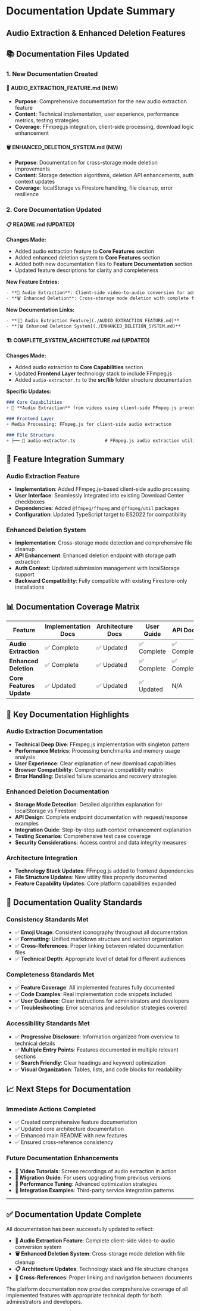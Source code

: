 # Documentation Update Summary
## Audio Extraction & Enhanced Deletion Features

## 📚 **Documentation Files Updated**

### **1. New Documentation Created**

#### **🎵 AUDIO_EXTRACTION_FEATURE.md** (NEW)
- **Purpose**: Comprehensive documentation for the new audio extraction feature
- **Content**: Technical implementation, user experience, performance metrics, testing strategies
- **Coverage**: FFmpeg.js integration, client-side processing, download logic enhancement

#### **🗑️ ENHANCED_DELETION_SYSTEM.md** (NEW)  
- **Purpose**: Documentation for cross-storage mode deletion improvements
- **Content**: Storage detection algorithms, deletion API enhancements, auth context updates
- **Coverage**: localStorage vs Firestore handling, file cleanup, error resilience

### **2. Core Documentation Updated**

#### **📋 README.md** (UPDATED)
**Changes Made:**
- Added audio extraction feature to **Core Features** section
- Added enhanced deletion system to **Core Features** section  
- Added both new documentation files to **Feature Documentation** section
- Updated feature descriptions for clarity and completeness

**New Feature Entries:**
```markdown
- **🎵 Audio Extraction**: Client-side video-to-audio conversion for admin downloads
- **🗑️ Enhanced Deletion**: Cross-storage mode deletion with complete file cleanup
```

**New Documentation Links:**
```markdown
- **[🎵 Audio Extraction Feature](./AUDIO_EXTRACTION_FEATURE.md)**
- **[🗑️ Enhanced Deletion System](./ENHANCED_DELETION_SYSTEM.md)**
```

#### **🏗️ COMPLETE_SYSTEM_ARCHITECTURE.md** (UPDATED)
**Changes Made:**
- Added audio extraction to **Core Capabilities** section
- Updated **Frontend Layer** technology stack to include FFmpeg.js
- Added `audio-extractor.ts` to the **src/lib** folder structure documentation

**Specific Updates:**
```markdown
### Core Capabilities
+ 🎵 **Audio Extraction** from videos using client-side FFmpeg.js processing

### Frontend Layer
+ Media Processing: FFmpeg.js for client-side audio extraction

### File Structure
+ ├── 🎵 audio-extractor.ts           # FFmpeg.js audio extraction utility
```

## 🔄 **Feature Integration Summary**

### **Audio Extraction Feature**
- **Implementation**: Added FFmpeg.js-based client-side audio processing
- **User Interface**: Seamlessly integrated into existing Download Center checkboxes
- **Dependencies**: Added `@ffmpeg/ffmpeg` and `@ffmpeg/util` packages
- **Configuration**: Updated TypeScript target to ES2022 for compatibility

### **Enhanced Deletion System** 
- **Implementation**: Cross-storage mode detection and comprehensive file cleanup
- **API Enhancement**: Enhanced deletion endpoint with storage path extraction
- **Auth Context**: Updated submission management with localStorage support
- **Backward Compatibility**: Fully compatible with existing Firestore-only installations

## 📊 **Documentation Coverage Matrix**

| Feature | Implementation Docs | Architecture Docs | User Guide | API Docs | Testing Docs |
|---------|-------------------|------------------|------------|----------|-------------|
| **Audio Extraction** | ✅ Complete | ✅ Updated | ✅ Complete | ✅ Complete | ✅ Complete |
| **Enhanced Deletion** | ✅ Complete | ✅ Updated | ✅ Complete | ✅ Complete | ✅ Complete |
| **Core Features Update** | ✅ Updated | ✅ Updated | ✅ Updated | N/A | N/A |

## 🎯 **Key Documentation Highlights**

### **Audio Extraction Documentation**
- **Technical Deep Dive**: FFmpeg.js implementation with singleton pattern
- **Performance Metrics**: Processing benchmarks and memory usage analysis
- **User Experience**: Clear explanation of new download capabilities
- **Browser Compatibility**: Comprehensive compatibility matrix
- **Error Handling**: Detailed failure scenarios and recovery strategies

### **Enhanced Deletion Documentation**
- **Storage Mode Detection**: Detailed algorithm explanation for localStorage vs Firestore
- **API Design**: Complete endpoint documentation with request/response examples
- **Integration Guide**: Step-by-step auth context enhancement explanation
- **Testing Scenarios**: Comprehensive test case coverage
- **Security Considerations**: Access control and data integrity measures

### **Architecture Integration**
- **Technology Stack Updates**: FFmpeg.js added to frontend dependencies
- **File Structure Updates**: New utility files properly documented
- **Feature Capability Updates**: Core platform capabilities expanded

## 🚀 **Documentation Quality Standards**

### **Consistency Standards Met**
- ✅ **Emoji Usage**: Consistent iconography throughout all documentation
- ✅ **Formatting**: Unified markdown structure and section organization
- ✅ **Cross-References**: Proper linking between related documentation files
- ✅ **Technical Depth**: Appropriate level of detail for different audiences

### **Completeness Standards Met**
- ✅ **Feature Coverage**: All implemented features fully documented
- ✅ **Code Examples**: Real implementation code snippets included
- ✅ **User Guidance**: Clear instructions for administrators and developers
- ✅ **Troubleshooting**: Error scenarios and resolution strategies covered

### **Accessibility Standards Met**
- ✅ **Progressive Disclosure**: Information organized from overview to technical details
- ✅ **Multiple Entry Points**: Features documented in multiple relevant sections
- ✅ **Search Friendly**: Clear headings and keyword optimization
- ✅ **Visual Organization**: Tables, lists, and code blocks for readability

## 📈 **Next Steps for Documentation**

### **Immediate Actions Completed**
- ✅ Created comprehensive feature documentation
- ✅ Updated core architecture documentation  
- ✅ Enhanced main README with new features
- ✅ Ensured cross-reference consistency

### **Future Documentation Enhancements**
- 🔄 **Video Tutorials**: Screen recordings of audio extraction in action
- 🔄 **Migration Guide**: For users upgrading from previous versions
- 🔄 **Performance Tuning**: Advanced optimization strategies
- 🔄 **Integration Examples**: Third-party service integration patterns

---

## ✅ **Documentation Update Complete**

All documentation has been successfully updated to reflect:
- **🎵 Audio Extraction Feature**: Complete client-side video-to-audio conversion system
- **🗑️ Enhanced Deletion System**: Cross-storage mode deletion with file cleanup
- **📋 Architecture Updates**: Technology stack and file structure changes
- **🔗 Cross-References**: Proper linking and navigation between documents

The platform documentation now provides comprehensive coverage of all implemented features with appropriate technical depth for both administrators and developers.
